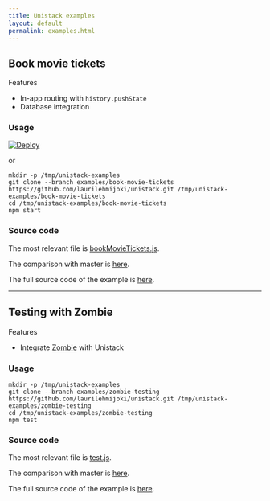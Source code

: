 ```yaml
---
title: Unistack examples
layout: default
permalink: examples.html
---
```


## Book movie tickets

Features

* In-app routing with `history.pushState`
* Database integration

### Usage

[![Deploy](https://www.herokucdn.com/deploy/button.png)](https://heroku.com/deploy?template=https://github.com/laurilehmijoki/unistack/tree/examples/book-movie-tickets)

or

    mkdir -p /tmp/unistack-examples
    git clone --branch examples/book-movie-tickets https://github.com/laurilehmijoki/unistack.git /tmp/unistack-examples/book-movie-tickets
    cd /tmp/unistack-examples/book-movie-tickets
    npm start

### Source code

The most relevant file is
[bookMovieTickets.js](https://github.com/laurilehmijoki/unistack/blob/examples/book-movie-tickets/app/pages/bookMovieTickets.js).

The comparison with master is [here](https://github.com/laurilehmijoki/unistack/compare/master...examples/book-movie-tickets).

The full source code of the example is [here](https://github.com/laurilehmijoki/unistack/tree/examples/book-movie-tickets).

<hr/>

## Testing with Zombie

Features

* Integrate [Zombie](http://zombie.js.org) with Unistack

### Usage

    mkdir -p /tmp/unistack-examples
    git clone --branch examples/zombie-testing https://github.com/laurilehmijoki/unistack.git /tmp/unistack-examples/zombie-testing
    cd /tmp/unistack-examples/zombie-testing
    npm test

### Source code

The most relevant file is
[test.js](https://github.com/laurilehmijoki/unistack/blob/examples/zombie-testing/test/test.js).

The comparison with master is [here](https://github.com/laurilehmijoki/unistack/compare/master...examples/zombie-testing).

The full source code of the example is [here](https://github.com/laurilehmijoki/unistack/tree/examples/zombie-testing).
